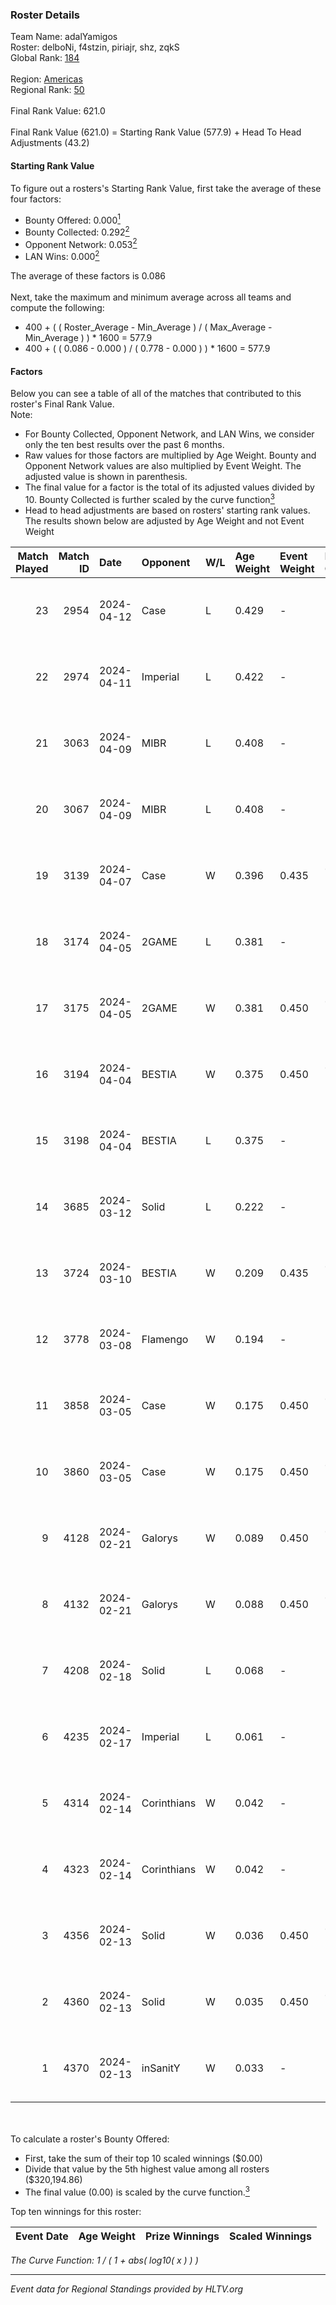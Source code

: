 ### Roster Details<br />
Team Name: adalYamigos<br />
Roster: delboNi, f4stzin, piriajr, shz, zqkS<br />
Global Rank: [184](../standings_global.md)<br />
<br />
Region: [Americas]( ../standings_americas.md)<br />
Regional Rank: [50]( ../standings_americas.md)<br />
<br />
Final Rank Value:  621.0<br />
<br />
Final Rank Value (621.0) = Starting Rank Value (577.9) + Head To Head Adjustments (43.2)<br />

#### Starting Rank Value<br />
To figure out a rosters's Starting Rank Value, first take the average of these four factors:<br />
- Bounty Offered: 0.000[<sup>1</sup>](#table2)
- Bounty Collected: 0.292[<sup>2</sup>](#table1)
- Opponent Network: 0.053[<sup>2</sup>](#table1)
- LAN Wins: 0.000[<sup>2</sup>](#table1)

The average of these factors is 0.086<br />
<br />
Next, take the maximum and minimum average across all teams and compute the following:<br />
- 400 + ( ( Roster_Average - Min_Average ) / ( Max_Average - Min_Average ) ) * 1600 = 577.9
- 400 + ( ( 0.086 - 0.000 ) / ( 0.778 - 0.000 ) ) * 1600 = 577.9


#### Factors<br />
Below you can see a table of all of the matches that contributed to this roster's Final Rank Value.<br />
Note:<br />

- For Bounty Collected, Opponent Network, and LAN Wins, we consider only the ten best results over the past 6 months.
- Raw values for those factors are multiplied by Age Weight. Bounty and Opponent Network values are also multiplied by Event Weight. The adjusted value is shown in parenthesis.
- The final value for a factor is the total of its adjusted values divided by 10. Bounty Collected is further scaled by the curve function[<sup>3</sup>](#curveFunction)
- Head to head adjustments are based on rosters' starting rank values. The results shown below are adjusted by Age Weight and not Event Weight
<span id="table1"></span><br />


| Match Played | Match ID | Date       | Opponent    | W/L | Age Weight | Event Weight | Bounty Collected | Opponent Network | LAN Wins  | H2H Adj. | Roster                               |
| -: | -: | :- | :- | :- | :- | :- | :- | :- | :- | -: | :- |
|           23 |     2954 | 2024-04-12 | Case        | L   | 0.429      | -            | -                | -                | -         |    -2.28 | delboNi, f4stzin, piriajr, shz, zqkS |
|           22 |     2974 | 2024-04-11 | Imperial    | L   | 0.422      | -            | -                | -                | -         |    -0.35 | delboNi, f4stzin, piriajr, shz, zqkS |
|           21 |     3063 | 2024-04-09 | MIBR        | L   | 0.408      | -            | -                | -                | -         |    -0.16 | delboNi, f4stzin, piriajr, shz, zqkS |
|           20 |     3067 | 2024-04-09 | MIBR        | L   | 0.408      | -            | -                | -                | -         |    -0.16 | delboNi, f4stzin, piriajr, shz, zqkS |
|           19 |     3139 | 2024-04-07 | Case        | W   | 0.396      | 0.435        | 0.029 (0.005)    | 0.778 (0.134)    | 0 (0.000) |    10.51 | delboNi, f4stzin, piriajr, shz, zqkS |
|           18 |     3174 | 2024-04-05 | 2GAME       | L   | 0.381      | -            | -                | -                | -         |    -5.17 | delboNi, f4stzin, piriajr, shz, zqkS |
|           17 |     3175 | 2024-04-05 | 2GAME       | W   | 0.381      | 0.450        | 0.002 (0.000)    | 0.048 (0.008)    | 0 (0.000) |     6.99 | delboNi, f4stzin, piriajr, shz, zqkS |
|           16 |     3194 | 2024-04-04 | BESTIA      | W   | 0.375      | 0.450        | 0.096 (0.016)    | 0.776 (0.131)    | 0 (0.000) |    10.63 | delboNi, f4stzin, piriajr, shz, zqkS |
|           15 |     3198 | 2024-04-04 | BESTIA      | L   | 0.375      | -            | -                | -                | -         |    -1.18 | delboNi, f4stzin, piriajr, shz, zqkS |
|           14 |     3685 | 2024-03-12 | Solid       | L   | 0.222      | -            | -                | -                | -         |    -1.18 | delboNi, f4stzin, piriajr, shz, zqkS |
|           13 |     3724 | 2024-03-10 | BESTIA      | W   | 0.209      | 0.435        | 0.096 (0.009)    | 0.776 (0.070)    | 0 (0.000) |     6.01 | delboNi, f4stzin, piriajr, shz, zqkS |
|           12 |     3778 | 2024-03-08 | Flamengo    | W   | 0.194      | -            | -                | -                | 0 (0.000) |     2.22 | delboNi, f4stzin, piriajr, shz, zqkS |
|           11 |     3858 | 2024-03-05 | Case        | W   | 0.175      | 0.450        | 0.029 (0.002)    | 0.778 (0.061)    | 0 (0.000) |     4.79 | delboNi, f4stzin, piriajr, shz, zqkS |
|           10 |     3860 | 2024-03-05 | Case        | W   | 0.175      | 0.450        | 0.029 (0.002)    | 0.778 (0.061)    | 0 (0.000) |     4.82 | delboNi, f4stzin, piriajr, shz, zqkS |
|            9 |     4128 | 2024-02-21 | Galorys     | W   | 0.089      | 0.450        | 0.030 (0.001)    | 0.530 (0.021)    | 0 (0.000) |     2.38 | delboNi, f4stzin, piriajr, shz, zqkS |
|            8 |     4132 | 2024-02-21 | Galorys     | W   | 0.088      | 0.450        | 0.030 (0.001)    | 0.530 (0.021)    | 0 (0.000) |     2.38 | delboNi, f4stzin, piriajr, shz, zqkS |
|            7 |     4208 | 2024-02-18 | Solid       | L   | 0.068      | -            | -                | -                | -         |    -0.31 | delboNi, f4stzin, piriajr, shz, zqkS |
|            6 |     4235 | 2024-02-17 | Imperial    | L   | 0.061      | -            | -                | -                | -         |    -0.04 | delboNi, f4stzin, piriajr, shz, zqkS |
|            5 |     4314 | 2024-02-14 | Corinthians | W   | 0.042      | -            | -                | -                | 0 (0.000) |     0.53 | delboNi, f4stzin, piriajr, shz, zqkS |
|            4 |     4323 | 2024-02-14 | Corinthians | W   | 0.042      | -            | -                | -                | -         |     0.53 | delboNi, f4stzin, piriajr, shz, zqkS |
|            3 |     4356 | 2024-02-13 | Solid       | W   | 0.036      | 0.450        | 0.024 (0.000)    | 0.807 (0.013)    | -         |     0.96 | delboNi, f4stzin, piriajr, shz, zqkS |
|            2 |     4360 | 2024-02-13 | Solid       | W   | 0.035      | 0.450        | 0.024 (0.000)    | 0.807 (0.013)    | -         |     0.95 | delboNi, f4stzin, piriajr, shz, zqkS |
|            1 |     4370 | 2024-02-13 | inSanitY    | W   | 0.033      | -            | -                | -                | -         |     0.28 | delboNi, f4stzin, piriajr, shz, zqkS |

<br />
<span id="table2"></span><br />
To calculate a roster's Bounty Offered:<br />

- First, take the sum of their top 10 scaled winnings ($0.00)
- Divide that value by the 5th highest value among all rosters ($320,194.86)
- The final value (0.00) is scaled by the curve function.[<sup>3</sup>](#curveFunction)

Top ten winnings for this roster:<br />

| Event Date | Age Weight | Prize Winnings | Scaled Winnings |
| :- | -: | :- | :- |


<span id="curveFunction"></span>_The Curve Function: 1 / ( 1 + abs( log10( x ) ) )_<br />

---
_Event data for Regional Standings provided by HLTV.org_<br />
